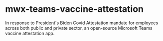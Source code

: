 # mwx-teams-vaccine-attestation
In response to President's Biden Covid Attestation mandate for employees across both public and private sector, an open-source Microsoft Teams vaccine attestation app.
